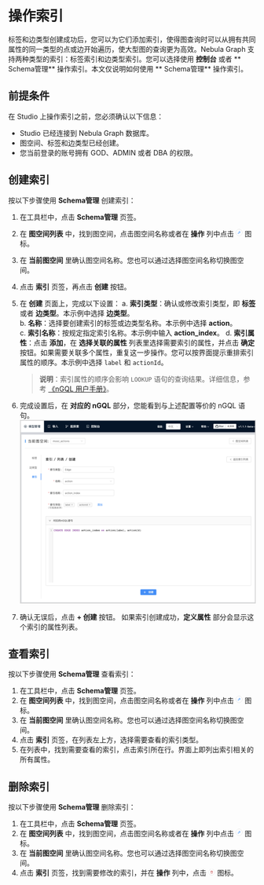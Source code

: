 # 操作索引

标签和边类型创建成功后，您可以为它们添加索引，使得图查询时可以从拥有共同属性的同一类型的点或边开始遍历，使大型图的查询更为高效。Nebula Graph 支持两种类型的索引：标签索引和边类型索引。您可以选择使用 **控制台** 或者 ** Schema管理** 操作索引。本文仅说明如何使用 ** Schema管理** 操作索引。

## 前提条件

在 Studio 上操作索引之前，您必须确认以下信息：

- Studio 已经连接到 Nebula Graph 数据库。
- 图空间、标签和边类型已经创建。
- 您当前登录的账号拥有 GOD、ADMIN 或者 DBA 的权限。

## 创建索引

按以下步骤使用 **Schema管理** 创建索引：

1. 在工具栏中，点击 **Schema管理** 页签。
2. 在 **图空间列表** 中，找到图空间，点击图空间名称或者在 **操作** 列中点击 ![表示设置的图标](../../figs/st-ug-018.png "设置") 图标。
3. 在 **当前图空间** 里确认图空间名称。您也可以通过选择图空间名称切换图空间。
4. 点击 **索引** 页签，再点击 **创建** 按钮。
5. 在 **创建** 页面上，完成以下设置：
   a. **索引类型**：确认或修改索引类型，即 **标签** 或者 **边类型**。本示例中选择 **边类型**。  
   b. **名称**：选择要创建索引的标签或边类型名称。本示例中选择 **action**。  
   c. **索引名称**：按规定指定索引名称。本示例中输入 **action_index**。
   d. **索引属性**：点击 **添加**，在 **选择关联的属性** 列表里选择需要索引的属性，并点击 **确定** 按钮。如果需要关联多个属性，重复这一步操作。您可以按界面提示重排索引属性的顺序。本示例中选择 `label` 和 `actionId`。
   > **说明**：索引属性的顺序会影响 `LOOKUP` 语句的查询结果。详细信息，参考 [《nGQL 用户手册》](https://docs.nebula-graph.com.cn/manual-CN/2.query-language/4.statement-syntax/2.data-query-and-manipulation-statements/lookup-syntax/#faq "点击前往 Nebula Graph 网站")。
6. 完成设置后，在 **对应的 nGQL** 部分，您能看到与上述配置等价的 nGQL 语句。  
![为边类型 action 创建索引](../../figs/st-ug-023.png "创建索引")

7. 确认无误后，点击 **+ 创建** 按钮。
   如果索引创建成功，**定义属性** 部分会显示这个索引的属性列表。

## 查看索引

按以下步骤使用 **Schema管理** 查看索引：

1. 在工具栏中，点击 **Schema管理** 页签。
2. 在 **图空间列表** 中，找到图空间，点击图空间名称或者在 **操作** 列中点击 ![表示设置的图标](../../figs/st-ug-018.png "设置") 图标。
3. 在 **当前图空间** 里确认图空间名称。您也可以通过选择图空间名称切换图空间。
4. 点击 **索引** 页签，在列表左上方，选择需要查看的索引类型。
5. 在列表中，找到需要查看的索引，点击索引所在行。界面上即列出索引相关的所有属性。

## 删除索引

按以下步骤使用 **Schema管理** 删除索引：

1. 在工具栏中，点击 **Schema管理** 页签。
2. 在 **图空间列表** 中，找到图空间，点击图空间名称或者在 **操作** 列中点击 ![表示设置的图标](../../figs/st-ug-018.png "设置") 图标。
3. 在 **当前图空间** 里确认图空间名称。您也可以通过选择图空间名称切换图空间。
4. 点击 **索引** 页签，找到需要修改的索引，并在 **操作** 列中，点击 ![表示删除的图标](../../figs/st-ug-017.png "删除") 图标。
